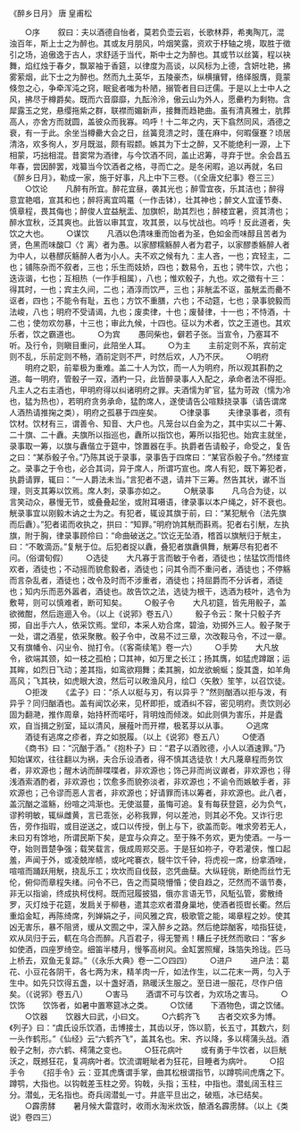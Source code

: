 《醉乡日月》 唐 皇甫松

　　○序
　　叙曰：夫以酒德自怡者，莫若负壶云岩，长歌林莽，希夷陶兀，混浊百年，斯上士之为醉也。其或友月朋风，吟烟笑露，资欢于杼轴之境，取胜于徵引之场，追傲逸于古人，求舒适于当代，斯中士之为醉也。其或节以丝簧，程以袂舞，焰红烛于春夕，飘翠袖于香筵，以律度为高谈，以风标为上德，含妍吐艳，拂雾萦烟，此下士之为醉也。然而九土英华，五陵豪杰，纵横攘臂，络绎服膺，竟蒙倏忽之心，争牵浑沌之窍，眠瓮者嗤为朴陋，搦管者目曰迂儒。于是以上士中人之风，拂尽于樽爵矣。既而六音靡靡，九酝泠泠，傲云山为外人，愿罍杓为剩物。含犀露玉之党，悬缨拖紫之群，联襟而媚新声，接舞而趋艳曲。虽有清真雅士，肮葬高人，亦舍方而就圆，盖彼众而我寡。呜呼！十二年之内，天下翕然同风，酒德之衰，有一于此。余坐当樽罍大会之日，丝簧竞溃之时，蓬在麻中，何暇偃蹇？顷居清洛，欢多徇人，岁月既滋，颇有瑕颣。嫉其为下士之醉，又不能绝利一源，上下相蒙，巧拙相混。昔窦常为酒律，与今饮酒不同，盖止迟筹，寻弃于世。余会昌五年春，尝因醉罢，戏纂当今饮酒者之格，寻而亡之。是冬闲暇，追以再就，名曰《醉乡日月》，勒成一家，施于好事，凡上中下三卷。（《全唐文纪事》卷三三）
　　○饮论
　　凡醉有所宜。醉花宜昼，袭其光也；醉雪宜夜，乐其洁也；醉得意宜艳唱，宣其和也；醉将离宜鸣鼍（一作击钵），壮其神也；醉文人宜谨节奏、慎章程，畏其侮也；醉俊人宜益觥盂、加旗帜，助其烈也；醉楼宜暑，资其清也；醉水宜秋，泛其爽也。此皆以审其宜，攻其景，以与忧战也。呜呼！反此道者，失饮之大也。
　　○谋饮
　　凡酒以色清味重而饴者为圣，色如金而味醇且苦者为贤，色黑而味酸□〈饣离〉者为愚。以家醪糯觞醉人者为君子，以家醪黍觞醉人者为中人，以巷醪灰觞醉人者为小人。夫不欢之候有九：主人吝，一也；宾轻主，二也；铺陈杂而不叙者，三也；乐生而妓娇，四也；数易令，五也；骋牛饮，六也；迭诙谐，七也；互相热（一作手相属），八也；惟欢骰子，九也。欢之徵有十三：得其时，一也；宾主久间，二也；酒淳而饮严，三也；非觥盂不讴，虽觥盂而罍不讴者，四也；不能令有耻，五也；方饮不重膳，六也；不动筵，七也；录事貌毅而法峻，八也；明府不受请谒，九也；废卖律，十也；废替律，十一也；不恃酒，十二也；使勿欢勿暴，十三也；审此九候，十四也。征以为术者，饮之王道也。其欢乐者，饮之霸道也。
　　○为宾
　　愚同柴也，僻若子张。当宣令，乃塞耳不听。及行令，则瞋目重问，此陪坐人耳。
　　○为主
　　主前定则不系，宾前定则不乱，乐前定则不畅，酒前定则不严，时然后欢，人乃不厌。
　　○明府
　　明府之职，前辈极为重难。盖二十人为饮，而一人为明府，所以观其斟酌之道。每一明府，管骰子一双，酒杓一只，此皆醉录事人入配之，承命者法不得拒。凡主人之右主酒也，甲明府得以纠诸明府之罪。夫酒懦为旷官，猛为苛政（懦为冷也，猛为热也），若明府贪务承命，猛酌席人，遂使请告公喧黩挠录事（请告谓席人酒热请推掬之类），明府之孤暴于四座矣。
　　○律录事
　　夫律录事者，须有饮材。饮材有三，谓善令、知音、大户也。凡笼台以白金为之，其中实以二十筹、二十旗、二十纛。夫旗所以指巡也，纛所以指饮也，筹所以指犯也。始宾主就坐，录事取一筹，以旗与纛偕立于筵中，馀置器在手。执爵者告请骰子，命受之，复告之曰：“某忝骰子令。”乃陈其说于录事，录事告于四席曰：“某官忝骰子令。”然缕宣之。录事之于令也，必合其词，异于席人，所谓巧宣也。席人有犯，既下筹犯者，执爵请罪，辄曰：“一人爵法未当。”言犯者不退，请并下三筹。然告其状，谳不当理，则支其筹以饮焉。席人刺，录事亦如之。
　　○觥录事
　　凡乌合为徒，以言笑动众，暴慢无节，或叠叠起坐，或附耳嗫语，律录事以本户绳之，奸不衰也。觥录事宜以刚毅木讷之士为之。有犯者，辄设其旗于前，曰：“某犯觥令（法先旗而后纛）。”犯者诺而收执之，拱曰：“知罪。”明府饷其觥而斟焉。犯者右引觥，左执旗，附于胸，律录事顾伶曰：“命曲破送之。”饮讫无坠酒，稽首以旗觥归于觥主，曰：“不敢滴沥。”复觥于位。后犯者捉以纛，叠犯者旗纛俱舞，觥筹尽有犯者不问。（俗谓旬假）
　　○选徒
　　大凡寡于言而敏于令者，酒徒也；怯猛饮而惜终欢者，酒徒也；不动摇而貌愈毅者，酒徒也；问其令而不重问者，酒徒也；不停觞而言杂乱者，酒徒也；改令及时而不涉重者，酒徒也；持屈爵而不分诉者，酒徒也；知内乐而恶外嚣者，酒徒也。故告饮之法，选徒为根干，选酒为枝叶，选令为敷萼，则可以慎难者，断可知矣。
　　○骰子令
　　大凡初筵，皆先用骰子，盖欲微酣，然后迤逦入令。（以上《说郛》卷五八）
　　骰子令云：聚十只骰子齐掷，自出手六人，依采饮焉。堂印，本采人劝合席，碧油，劝掷外三人。骰子聚于一处，谓之酒星，依采聚散。骰子令中，改易不过三章，次改鞍马令，不过一章。又有旗幡令、闪ㄓ令、抛打令。（《客斋续笔》卷一六）
　　○手势
　　大凡放令，欲端其颈，如一枝之孤柏；□其神，如万里之长江；扬其膺，如猛虎蹲踞；运其眸，如烈日飞动；差其指，如鸾欲翔舞；柔其腕，如龙欲蜿蜒；旋其盏，如羊角高风；飞其袂，如虎眼大浪，然后可以畋渔风月，绘□〈矢敫〉笙竽，以召饮徒。
　　○拒泼
　　《孟子》曰：“杀人以梃与刃，有以异乎？”然则酗酒以拒与泼，有异乎？同归酗酒也。盖有闻饮必来，见杯即拒，或酒纠不容，密见明府。责饮则必固为翻滟，推作周章，始持杯而喏吁，背明烛而倾泼。如此则俱为害乐，并是蠹欢，自当揖之别室，延以清风，展薤叶而开襟，极茗芽以从事。
　　○逃席
　　酒徒有逃席之疹者，弃之如脱履。（以上《说郛》卷五八）
　　○使酒
　　《商书》曰：“沉酗于酒。”《抱朴子》曰：“君子以酒败德，小人以酒速罪。”乃知始谋欢，往往翻以为祸，夫合乐设酒者，得不慎其选徒欤！大凡蔑章程而务饮者，非欢源也；醒木讷而醉喋喋者，非欢源也；饰己非而尚议谳者，非欢源也；得浅酒索酒酌者，非欢源也；饮愈多而貌弥淡者，非欢源也；不谕令而嫉敏手者，非欢源也；己令谬而恶人言者，非欢源也；好请罪而讳以筹者，非欢源也。此八者，盖沉酗之滥觞，纷喧之鸿渐也。无使滋蔓，虽悔可追。复有每获登筵，必为负气，谬矜明敏，辄纵雌黄，言已乖张，必称我罪，何以差池，则其必不免。又诈行忠告，旁作指瑕，或目逆送之，或口以传授，倒上与下，欲盖而彰。唯求旁若无人，未曰刃有馀地，所谓民斯下矣，是宜与众弃之。至于殊不务欢，更为使酒。一与一夺，始则晋楚争强；载笑载言，俄成周郑交恶。于是狂如祢子，夺若灌侠，惟口起羞，声闻于外，或凌兢岸帻，或叱咤褰衣，騪牛饮千钟，将虎视一席，纷拿酒唑，喧喧而踊跃用觥，挠乱乐工；坎坎而自伐鼓，恣凭曲蘖。大纵轾佻，断绝而丝竹无伦，俯仰而章程失绪。问令不已，告之而莫晓懵惛；使自趋之，茫然而不谐节奏，非无以指谕，终成执柯伐柯。既而冠履披猖，俄亦言语无节，风駈弘管，雾散绮罗，灭灯烛于花筵，发扃关于柳巷，遣其恋欢者潜身巢地，使酒者揽辔长衢。然后重焰金缸，再陈绮席，列婵娟之子，间风雅之宾，极歌管之能，竭章程之妙。使其凶无害乐，暴不阻贤，缓从文囿之中，深入醉乡之路。然后绝踪酗客，啮指狂徒，欢从凤归于云，軏在乌合而醉。凡百君子，得无警焉！糟丘子抚然而歌曰：“客乡如使酒，四座罗绮空。细笛半楼月，慢筝高树风。金缸罢照耀，珠箔失玲珑。匹马上桥去，双鱼无复踪。”（《永乐大典》卷一二○四四）
　　○进户
　　进户法：葛花、小豆花各阴干，各七两为末，精羊肉一斤，如法作生，以二花末一两，匀入于生中。如先只饮得五盏，以十盏好酒，熟暖沃生服之。至日进一服花，尽作户倍矣。（《说郛》卷五八）
　　○害马
　　酒谓不可与饮者，为欢场之害马。
　　○饮饰
　　饮饰者，如暑中置寒筵冰之类。
　　○饮储
　　下酒物色，谓之饮储。
　　○饮器
　　饮器大曰武，小曰文。
　　○六鹤齐飞
　　古者交欢多为博。《列子》曰：“虞氏设乐饮酒，击博接士，其齿以牙，饰以箭，长五寸，其数六，刻一头作鹤形。”《仙经》云“六鹤齐飞”，盖其名也。宋、齐以降，多以樗蒲头战。酒骰子之制，亦六鹤、樗蒲之变也。
　　○狂花病叶
　　或有勇于牛饮者，以巨觥沃之，既撼狂花，复凋病叶者。饮流谓睚眦者为狂花，目睡者为病叶。
　　○招手令
　　《招手令》云：亚其虎膺谓手掌，曲其松根谓指节，以蹲鹗间虎膺之下。蹲鹗，大指也。以钩戟差玉柱之旁。钩戟，头指；玉柱，中指也。潜虬阔玉柱三分。潜虬，无名指也。奇兵阔潜虬一寸。井底平旦出之，破瓶，冰已结矣。
　　○霹雳酵
　　暑月候大雷霆时，收雨水淘米炊饭，酿酒名霹雳酵。（以上《类说》卷四三）

